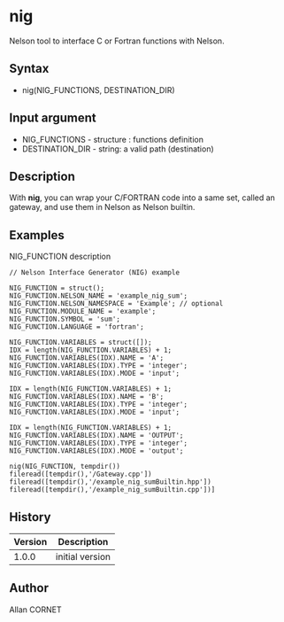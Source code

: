 

# nig

Nelson tool to interface C or Fortran functions with Nelson.

## Syntax

- nig(NIG_FUNCTIONS, DESTINATION_DIR)

## Input argument

 - NIG_FUNCTIONS - structure : functions definition
 - DESTINATION_DIR - string: a valid path (destination)

## Description


  <p>With <b>nig</b>, you can wrap your C/FORTRAN code into a same set, called an gateway, and use them in Nelson as Nelson builtin.</p>


## Examples

NIG_FUNCTION description
```Nelson
// Nelson Interface Generator (NIG) example

NIG_FUNCTION = struct();
NIG_FUNCTION.NELSON_NAME = 'example_nig_sum';
NIG_FUNCTION.NELSON_NAMESPACE = 'Example'; // optional
NIG_FUNCTION.MODULE_NAME = 'example';
NIG_FUNCTION.SYMBOL = 'sum';
NIG_FUNCTION.LANGUAGE = 'fortran';

NIG_FUNCTION.VARIABLES = struct([]);
IDX = length(NIG_FUNCTION.VARIABLES) + 1;
NIG_FUNCTION.VARIABLES(IDX).NAME = 'A';
NIG_FUNCTION.VARIABLES(IDX).TYPE = 'integer';
NIG_FUNCTION.VARIABLES(IDX).MODE = 'input';

IDX = length(NIG_FUNCTION.VARIABLES) + 1;
NIG_FUNCTION.VARIABLES(IDX).NAME = 'B';
NIG_FUNCTION.VARIABLES(IDX).TYPE = 'integer';
NIG_FUNCTION.VARIABLES(IDX).MODE = 'input';

IDX = length(NIG_FUNCTION.VARIABLES) + 1;
NIG_FUNCTION.VARIABLES(IDX).NAME = 'OUTPUT';
NIG_FUNCTION.VARIABLES(IDX).TYPE = 'integer';
NIG_FUNCTION.VARIABLES(IDX).MODE = 'output';
```
```Nelson
nig(NIG_FUNCTION, tempdir())
fileread([tempdir(),'/Gateway.cpp'])
fileread([tempdir(),'/example_nig_sumBuiltin.hpp'])
fileread([tempdir(),'/example_nig_sumBuiltin.cpp'])]
```

## History

|Version|Description|
|------|------|
|1.0.0|initial version|


## Author

Allan CORNET



